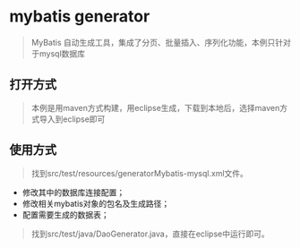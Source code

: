 # mybatis generator

> MyBatis 自动生成工具，集成了分页、批量插入、序列化功能，本例只针对于mysql数据库

## 打开方式

> 本例是用maven方式构建，用eclipse生成，下载到本地后，选择maven方式导入到eclipse即可

## 使用方式

> 找到src/test/resources/generatorMybatis-mysql.xml文件。
* 修改其中的数据库连接配置；
* 修改相关mybatis对象的包名及生成路径；
* 配置需要生成的数据表；

> 找到src/test/java/DaoGenerator.java，直接在eclipse中运行即可。
